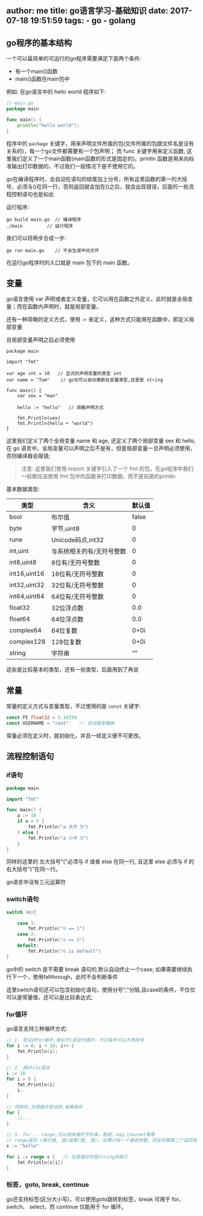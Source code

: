 author: me
title: go语言学习-基础知识
date: 2017-07-18 19:51:59
tags:
    - go
    - golang
---


## go程序的基本结构

一个可以最简单的可运行的go程序需要满足下面两个条件:

- 有一个main()函数
- main()函数在main包中

例如: 在go语言中的 hello world 程序如下:

```go
// main.go
package main

func main() {
    println("hello world");
}
```

程序中的 `package` 关键字，用来声明文件所属的包(文件所属的包跟文件名是没有关系的)，每一个go文件都需要有一个包声明； 而 func 关键字用来定义函数, 这里我们定义了一个main函数(main函数的形式是固定的)。println 函数是用来向标准输出打印数据的，不过我们一般情况下是不使用它的。

go在编译程序时，会自动在语句的结尾加上分号，所有这里函数的第一的大括号，必须与()在同一行，否则返回就会加在()之后，就会出现错误，后面的一些流程控制语句也是如此

运行程序:

```
go build main.go  // 编译程序
./main         // 运行程序

```

我们可以将两步合成一步:

```
go run main.go    // 不会生成中间文件
```

在运行go程序时的入口就是 main 包下的 main 函数。

## 变量

go语言使用 var 声明或者定义变量，它可以用在函数之外定义，此时就是全局变量；而在函数内声明时，就是局部变量。

还有一种简略的定义方式，使用 := 来定义，这种方式只能用在函数中，即定义局部变量

且局部变量声明之后必须使用

```
package main

import "fmt"

var age int = 10   // 显式的声明变量的类型 int
var name = "Tom"    // go也可以自动推断处变量类型,这里是 string

func main() {
    var sex = "man"

    hello := "hello"   // 简略声明方式

    fmt.Println(sex)
    fmt.Println(hello + "world")
}
```

这里我们定义了两个全局变量 name 和 age, 还定义了两个局部变量 sex 和 hello, 在 go 语言中，全局变量可以声明之后不是有，但是局部变量一旦声明必须使用，否则编译器会报错;

> 注意: 这里我们使用 import 关键字引入了一个 fmt 的包，在go程序中我们一般都应该使用 fmt 包中的函数来打印数据，而不是前面的println

基本数据类型:

|类型	|含义|	默认值|
|---|---|---|
|bool|	布尔值	|false|
|byte|	字节,uint8	|0|
|rune|	Unicode码点,int32|	0|
|int,uint|	与系统相关的有/无符号整数|	0|
|int8,uint8	|8位有/无符号整数|	0|
|int16,uint16|	16位有/无符号整数|	0|
|int32,uint32|	32位有/无符号整数|	0|
|int64,uint64|	64位有/无符号整数|	0|
|float32|	32位浮点数	|0.0|
|float64|	64位浮点数	|0.0|
|complex64|	64位复数	|0+0i|
|complex128	|128位复数	|0+0i|
|string|	字符串|	“”|

这些是比较基本的类型，还有一些类型，后面用到了再说

## 常量

常量的定义方式与变量类型，不过使用的是 `const` 关键字:

```go
const PI float32 = 3.14159   
const USERNAME = "root"    // 自动类型推断
```

常量必须在定义时，就初始化，并且一经定义便不可更改。

## 流程控制语句

### if语句

```go
package main

import "fmt"

func main() {
    a := 10
    if a > 5 {
        fmt.Println("a 大于 5")
    } else {
        fmt.Println("a 小于 5")
    }
}
```

同样的这里的 左大括号“{”必须与 if 或者 else 在同一行, 且这里 else 必须与 if 的右大括号“}”在同一行。

go语言中没有三元运算符

### switch语句

```go
switch (n){

    case 1:
        fmt.Println("n == 1")
    case 2:
        fmt.Println("n == 2")
    default:
        fmt.Println("n is default")
}

```
go中的 switch 是不需要 break 语句的,默认自动终止一个case; 如果需要继续执行下一个，使用fallthrough，此时不会判断条件

这里switch语句还可以包含初始化语句，使用分号”;”分隔,且case的条件，不仅仅可以是常量值，还可以是比较表达式;

### for循环

go语言支持三种循环方式:

```go
// 1. 常见的for循环,类似于C语言的循环，不过条件可以不用括号
for i := 0; i < 10; i++ {
    fmt.Println(i);
}

// 2. 类while语法
i := 10
for i > 0 {
    fmt.Println(i)
    i--
}

// 同样的,无限循环是这样,省略条件
for {
    //...
}

// 3. for .. range,可以用来循环字符串，数组，map,channel等等
// range返回 (索引值, 值)或者(键, 值); 如果只有一个接收参数，则会忽略第二个返回值
s := "hello"

for i := range s {   // 这里循环的是string的索引
    fmt.Println(s[i])  
}

```

### 标签，goto, break, continue


go还支持标签(区分大小写)，可以使用goto跳转到标签，break 可⽤于 for、 switch、 select，⽽ continue 仅能⽤于 for 循环。
